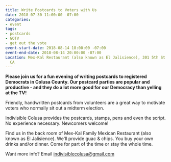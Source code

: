 ```yaml
---
title: Write Postcards to Voters with Us
date: 2018-07-30 11:00:00 -07:00
categories:
- event
tags:
- postcards
- GOTV
- get out the vote
event-start-date: 2018-08-14 18:00:00 -07:00
event-end-date: 2018-08-14 20:00:00 -07:00
Location: Mex-Kal Restaurant (also known as El Jalisience), 301 5th St., Arbuckle,
  CA
---
```


**Please join us for a fun evening of writing postcards to registered Democrats in Colusa County. Our postcard parties are popular and productive - and they do a lot more good for our Democracy than yelling at the TV!**

Friendly, handwritten postcards from volunteers are a great way to motivate voters who normally sit out a midterm election.

Indivisible Colusa provides the postcards, stamps, pens and even the script. No experience necessary. Newcomers welcome!

Find us in the back room of Mex-Kal Family Mexican Restaurant (also known as El Jalisience). We'll provide guac & chips. You buy your own drinks and/or dinner. Come for part of the time or stay the whole time. 

Want more info? Email [indivisiblecolusa@gmail.com](mailto:indivisiblecolusa@gmail.com)